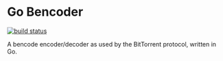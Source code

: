 # Go Bencoder

[![build status](https://gitlab.com/mvanbrummen/go-bencoder/badges/master/build.svg)](https://gitlab.com/mvanbrummen/go-bencoder/commits/master)

A bencode encoder/decoder as used by the BitTorrent protocol, written in Go.
